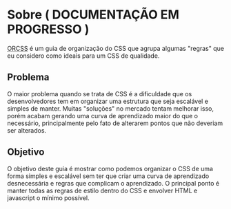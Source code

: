 # Sobre ( DOCUMENTAÇÃO EM PROGRESSO )
<abbr title="Regras de organização para CSS">ORCSS</abbr> é um guia de organização do CSS que agrupa algumas "regras" que eu considero como ideais para um CSS de qualidade.

## Problema
O maior problema quando se trata de CSS é a dificuldade que os desenvolvedores tem em organizar uma estrutura que seja escalável e simples de manter. Muitas "soluções" no mercado tentam melhorar isso, porém acabam gerando uma curva de aprendizado maior do que o necessário, principalmente pelo fato de alterarem pontos que não deveriam ser alterados.

## Objetivo
O objetivo deste guia é mostrar como podemos organizar o CSS de uma forma simples e escalável sem ter que criar uma curva de aprendizado desnecessária e regras que complicam o aprendizado. O principal ponto é manter todas as regras de estilo dentro do CSS e envolver HTML e javascript o mínimo possível.